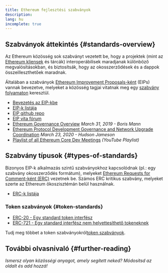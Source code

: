 ```yaml
---
title: Ethereum fejlesztési szabványok
description:
lang: hu
incomplete: true
---
```


## Szabványok áttekintés {#standards-overview}

Az Ethereum közösség sok szabványt vezetett be, hogy a projektek (mint az [Ethereum kliensek](/developers/docs/nodes-and-clients/) és tárcák) interoperábilisek maradjanak különböző megvalósításokban, és biztosítsák, hogy az okosszerződések és a dappok összeilleszthetőek maradnak.

Általában a szabványok [Ethereum Improvement Proposals-ként](/eips/) (EIPs) vannak bevezetve, melyeket a közösség tagjai vitatnak meg egy [szabvány folyamaton](https://eips.ethereum.org/EIPS/eip-1) keresztül.

- [Bevezetés az EIP-kbe](/eips/)
- [EIP-k listája](https://eips.ethereum.org/)
- [EIP github repo](https://github.com/ethereum/EIPs)
- [EIP vita fórum](https://ethereum-magicians.org/c/eips)
- [Ethereum Governance Overview](https://blog.bmannconsulting.com/ethereum-governance/) _March 31, 2019 - Boris Mann_
- [Ethereum Protocol Development Governance and Network Upgrade Coordination](https://hudsonjameson.com/2020-03-23-ethereum-protocol-development-governance-and-network-upgrade-coordination/) _March 23, 2020 - Hudson Jameson_
- [Playlist of all Ethereum Core Dev Meetings](https://www.youtube.com/@EthereumProtocol) _(YouTube Playlist)_

## Szabvány típusok {#types-of-standards}

Bizonyos EIP-k alkalmazás szintű szabványokhoz kapcsolódnak (pl.: egy szabvány okosszerződés formátum), melyeket [Ethereum Requests for Comment-ként (ERC)](https://eips.ethereum.org/erc) vezetnek be. Számos ERC kritikus szabvány, melyeket szerte az Ethereum ökoszisztémán belül használnak.

- [ERC-k listája](https://eips.ethereum.org/erc)

### Token szabványok {#token-standards}

- [ERC-20 - Egy standard token interfész](/developers/docs/standards/tokens/erc-20/)
- [ERC-721 - Egy standard interfész nem helyettesíthető tokeneknek](/developers/docs/standards/tokens/erc-721/)

Tudj meg többet a token szabványokról[token szabványok](/developers/docs/standards/tokens/).

## További olvasnivaló {#further-reading}

_Ismersz olyan közösségi anyagot, amely segített neked? Módosítsd az oldalt és add hozzá!_
